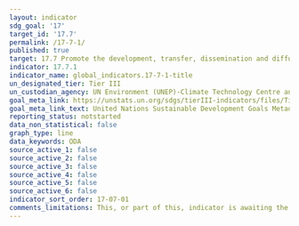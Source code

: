```yaml
---
layout: indicator
sdg_goal: '17'
target_id: '17.7'
permalink: /17-7-1/
published: true
target: 17.7 Promote the development, transfer, dissemination and diffusion of environmentally sound technologies to developing countries on favourable terms, including on concessional and preferential terms, as mutually agreed
indicator: 17.7.1
indicator_name: global_indicators.17-7-1-title
un_designated_tier: Tier III
un_custodian_agency: UN Environment (UNEP)-Climate Technology Centre and Network (CTCN)
goal_meta_link: https://unstats.un.org/sdgs/tierIII-indicators/files/Tier3-17-07-01.pdf
goal_meta_link_text: United Nations Sustainable Development Goals Metadata (PDF 4.0 MB)
reporting_status: notstarted
data_non_statistical: false
graph_type: line
data_keywords: ODA
source_active_1: false
source_active_2: false
source_active_3: false
source_active_4: false
source_active_5: false
source_active_6: false
indicator_sort_order: 17-07-01
comments_limitations: This, or part of this, indicator is awaiting the development of internationally established methodology and standards (classified by the UN as tier 3). 
---
```


